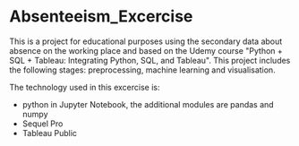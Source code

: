 # Absenteeism_Excercise
This is a project for educational purposes using the secondary data about absence on the working place and based on the Udemy course "Python + SQL + Tableau: Integrating Python, SQL, and Tableau". This project includes the following stages: preprocessing, machine learning and visualisation. 

The technology used in this excercise is:
- python in Jupyter Notebook, the additional modules are pandas and numpy
- Sequel Pro
- Tableau Public

